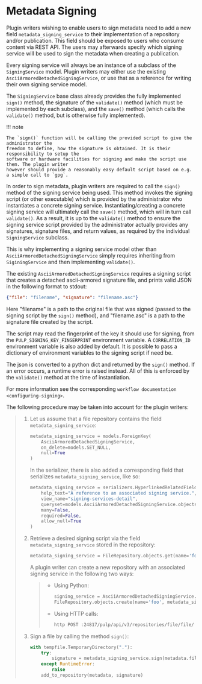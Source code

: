 

# Metadata Signing

Plugin writers wishing to enable users to sign metadata need to add a new field `metadata_signing_service`
to their implementation of a repository and/or publication. This field should be exposed to users who consume
content via REST API. The users may afterwards specify which signing service will be used to sign the
metadata when creating a publication.

Every signing service will always be an instance of a subclass of the `SigningService` model. Plugin
writers may either use the existing `AsciiArmoredDetachedSigningService`, or use that as a reference for
writing their own signing service model.

The `SigningService` base class already provides the fully implemented `sign()` method, the signature of
the `validate()` method (which must be implemented by each subclass), and the `save()` method (which
calls the `validate()` method, but is otherwise fully implemented).

!!! note

    The `sign()` function will be calling the provided script to give the administrator the
    freedom to define, how the signature is obtained. It is their responsibility to setup the
    software or hardware facilities for signing and make the script use them. The plugin writer
    however should provide a reasonably easy default script based on e.g. a simple call to `gpg`.

In order to sign metadata, plugin writers are required to call the `sign()` method of the signing service
being used. This method invokes the signing script (or other executable) which is provided by the
administrator who instantiates a concrete signing service. Instantiating/creating a concrete signing service
will ultimately call the `save()` method, which will in turn call `validate()`. As a result, it is up to
the `validate()` method to ensure the signing service script provided by the administrator actually provides
any signatures, signature files, and return values, as required by the individual `SigningService` subclass.

This is why implementing a signing service model other than `AsciiArmoredDetachedSigningService` simply
requires inheriting from `SiginingService` and then implementing `validate()`.

The existing `AsciiArmoredDetachedSigningService` requires a signing script that creates a detached
ascii-armored signature file, and prints valid JSON in the following format to stdout:

```json
{"file": "filename", "signature": "filename.asc"}
```

Here "filename" is a path to the original file that was signed (passed to the signing script by the
`sign()` method), and "filename.asc" is a path to the signature file created by the script.

The script may read the fingerprint of the key it should use for signing, from the
`PULP_SIGNING_KEY_FINGERPRINT` environment variable.
A `CORRELATION_ID` environment variable is also added by default.
It is possible to pass a dictionary of environment variables to the signing script if need be.

The json is converted to a python dict and returned by the `sign()` method. If an error occurs, a
runtime error is raised instead. All of this is enforced by the `validate()` method at the time of
instantiation.

For more information see the corresponding `workflow documentation <configuring-signing>`.


The following procedure may be taken into account for the plugin writers:

> 1. Let us assume that a file repository contains the field `metadata_signing_service`:
>
>    ```python
>    metadata_signing_service = models.ForeignKey(
>        AsciiArmoredDetachedSigningService,
>        on_delete=models.SET_NULL,
>        null=True
>    )
>    ```
>
>    In the serializer, there is also added a corresponding field that serializes `metadata_signing_service`,
>    like so:
>
>    ```python
>    metadata_signing_service = serializers.HyperlinkedRelatedField(
>        help_text="A reference to an associated signing service.",
>        view_name="signing-services-detail",
>        queryset=models.AsciiArmoredDetachedSigningService.objects.all(),
>        many=False,
>        required=False,
>        allow_null=True
>    )
>    ```
>
> 2. Retrieve a desired signing script via the field `metadata_signing_service` stored in the repository:
>
>    ```python
>    metadata_signing_service = FileRepository.objects.get(name='foo').metadata_signing_service
>    ```
>
>    A plugin writer can create a new repository with an associated signing service in the following two ways:
>
>    > - Using Python:
>    >
>    >   ```python
>    >   signing_service = AsciiArmoredDetachedSigningService.objects.get(name='sign-metadata')
>    >   FileRepository.objects.create(name='foo', metadata_signing_service=signing_service)
>    >   ```
>    >
>    > - Using HTTP calls:
>    >
>    >   ```bash
>    >   http POST :24817/pulp/api/v3/repositories/file/file/ name=foo metadata_signing_service=http://localhost:24817/pulp/api/v3/signing-services/5506c8ac-8eae-4f34-bb5a-3bc08f82b088/
>    >   ```
>
> 3. Sign a file by calling the method `sign()`:
>
>    ```python
>    with tempfile.TemporaryDirectory("."):
>        try:
>            signature = metadata_signing_service.sign(metadata.filepath)
>        except RuntimeError:
>            raise
>        add_to_repository(metadata, signature)
>    ```

